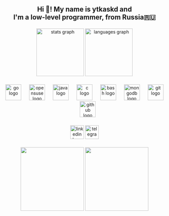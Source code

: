 <h2 align="center">Hi 👋! My name is ytkaskd and <br>I'm a low-level programmer, from Russia🇷🇺</h2>

###


<div align="center">
  <img src="https://github-readme-stats.vercel.app/api?username=ytkaskd&hide_title=false&hide_rank=false&show_icons=true&include_all_commits=true&count_private=true&disable_animations=false&theme=dracula&locale=en&hide_border=false" height="150" alt="stats graph"  />
  <img src="https://github-readme-stats.vercel.app/api/top-langs?username=ytkaskd&locale=en&hide_title=false&layout=compact&card_width=320&langs_count=5&theme=dracula&hide_border=false" height="150" alt="languages graph"  />
</div>

###

<div align="center">
  <img src="https://cdn.jsdelivr.net/gh/devicons/devicon/icons/go/go-original.svg" height="50" alt="go logo"  />
  <img width="17" />
  <img src="https://cdn.jsdelivr.net/gh/devicons/devicon/icons/opensuse/opensuse-original.svg" height="50" alt="opensuse logo"  />
  <img width="17" />
  <img src="https://cdn.jsdelivr.net/gh/devicons/devicon/icons/java/java-original.svg" height="50" alt="java logo"  />
  <img width="17" />
  <img src="https://cdn.jsdelivr.net/gh/devicons/devicon/icons/c/c-original.svg" height="50" alt="c logo"  />
  <img width="17" />
  <img src="https://cdn.jsdelivr.net/gh/devicons/devicon/icons/bash/bash-original.svg" height="50" alt="bash logo"  />
  <img width="17" />
  <img src="https://cdn.jsdelivr.net/gh/devicons/devicon/icons/mongodb/mongodb-original.svg" height="50" alt="mongodb logo"  />
  <img width="17" />
  <img src="https://cdn.jsdelivr.net/gh/devicons/devicon/icons/git/git-original.svg" height="50" alt="git logo"  />
  <img width="17" />
  <img src="https://cdn.jsdelivr.net/gh/devicons/devicon/icons/github/github-original.svg" height="50" alt="github logo"  />
</div>



###

<div align="center">
  <img src="https://img.shields.io/static/v1?message=LinkedIn&logo=linkedin&label=&color=0077B5&logoColor=white&labelColor=&style=for-the-badge" height="43" alt="linkedin logo"  />
  <a href="https://t.me/immortalusername" target="_blank">
    <img src="https://img.shields.io/static/v1?message=Telegram&logo=telegram&label=&color=2CA5E0&logoColor=white&labelColor=&style=for-the-badge" height="43" alt="telegram logo"  />
  </a>
</div>

###

<div align="center">
  <img align="center" height="200"                   src="https://media0.giphy.com/media/v1.Y2lkPTc5MGI3NjExYXBxOWQxdGJoMDEybmdlYTZ2dWZ1M21mbjlkNzFpdDlreDR5MGlyeCZlcD12MV9pbnRlcm5hbF9naWZfYnlfaWQmY3Q9Zw/l0HlvokmLF33HWqwo/giphy.gif"  />
  <img align="center" height="200"
  src="https://i.giphy.com/SmaYvew52UlC9MmB6l.webp"/>
</div>
